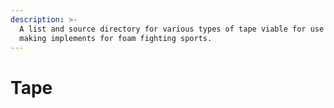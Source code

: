 ```yaml
---
description: >-
  A list and source directory for various types of tape viable for use when
  making implements for foam fighting sports.
---
```


# Tape

